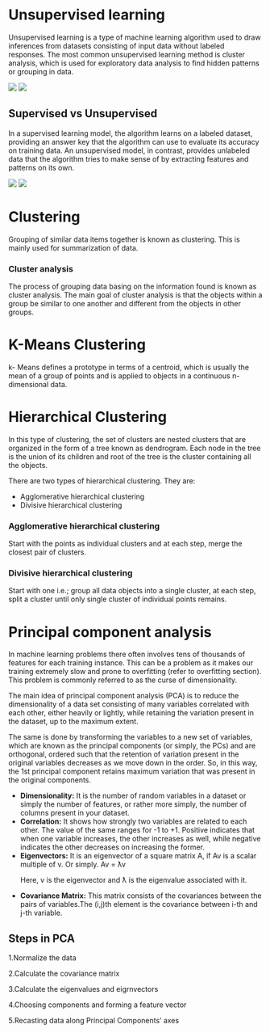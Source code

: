 # Unsupervised learning

Unsupervised learning is a type of machine learning algorithm used to draw inferences from datasets consisting of input data without labeled responses. The most common unsupervised learning method is cluster analysis, which is used for exploratory data analysis to find hidden patterns or grouping in data.

<img src='https://static.javatpoint.com/tutorial/machine-learning/images/unsupervised-machine-learning-2.png'>

<img src='https://cdn.educba.com/academy/wp-content/uploads/2019/10/Unsupervised-Machine-Learning.jpg'>

<h2>Supervised vs Unsupervised</h2>

In a supervised learning model, the algorithm learns on a labeled dataset, providing an answer key that the algorithm can use to evaluate its accuracy on training data. An unsupervised model, in contrast, provides unlabeled data that the algorithm tries to make sense of by extracting features and patterns on its own.

<img src='https://static.javatpoint.com/tutorial/machine-learning/images/difference-between-supervised-and-unsupervised-learning.jpg'>

<img src='https://www.researchgate.net/profile/Zhenyu_Wen/publication/336642133/figure/fig3/AS:815304842170368@1571395230317/Examples-of-Supervised-Learning-Linear-Regression-and-Unsupervised-Learning.png'>

# Clustering

Grouping of similar data items together is known as clustering. This is mainly
used for summarization of data.

<h3>Cluster analysis</h3>

The process of grouping data basing on the information found is known as
cluster analysis. The main goal of cluster analysis is that the objects within a
group be similar to one another and different from the objects in other groups.

# K-Means Clustering

k- Means defines a prototype in terms of a centroid, which is usually the mean
of a group of points and is applied to objects in a continuous n-dimensional data.

# Hierarchical Clustering

In this type of clustering, the set of clusters are nested clusters that are
organized in the form of a tree known as dendrogram. Each node in the tree
is the union of its children and root of the tree is the cluster containing all the
objects.

There are two types of hierarchical clustering. They are:

<ul>
  <li>Agglomerative hierarchical clustering</li>
  <li>Divisive hierarchical clustering</li>
</ul>

<h3>Agglomerative hierarchical clustering</h3>

Start with the points as individual clusters and at each step, merge the closest
pair of clusters.

<h3>Divisive hierarchical clustering</h3>

Start with one i.e.; group all data objects into a single cluster, at each step,
split a cluster until only single cluster of individual points remains.

# Principal component analysis

In machine learning problems there often involves tens of thousands of
features for each training instance. This can be a problem as it makes our
training extremely slow and prone to overfitting (refer to overfitting section).
This problem is commonly referred to as the curse of dimensionality.

The main idea of principal component analysis (PCA) is to reduce the
dimensionality of a data set consisting of many variables correlated with
each other, either heavily or lightly, while retaining the variation present in
the dataset, up to the maximum extent.

The same is done by transforming
the variables to a new set of variables, which are known as the principal
components (or simply, the PCs) and are orthogonal, ordered such that the
retention of variation present in the original variables decreases as we move
down in the order. So, in this way, the 1st principal component retains
maximum variation that was present in the original components.

<ul>
  
  <li><b>Dimensionality:</b> It is the number of random variables in a dataset
or simply the number of features, or rather more simply, the number of
columns present in your dataset.</li>
  <li><b>Correlation:</b> It shows how strongly two variables are related to each
other. The value of the same ranges for -1 to +1. Positive indicates that
when one variable increases, the other increases as well, while negative
  indicates the other decreases on increasing the former.</li>
  <li><b>Eigenvectors:</b> It is an eigenvector of a square matrix A, if Av is a
scalar multiple of v. Or simply.
Av = ƛv

Here, v is the eigenvector and ƛ is the eigenvalue associated with it.</li>
  <li><b>Covariance Matrix:</b> This matrix consists of the covariances
between the pairs of variables.The (i,j)th element is the covariance
  between i-th and j-th variable.</li>
  
</ul>

<h2>Steps in PCA</h2>

1.Normalize the data

2.Calculate the covariance matrix

3.Calculate the eigenvalues and eigrnvectors

4.Choosing components and forming a
feature vector

5.Recasting data along Principal Components’ axes
